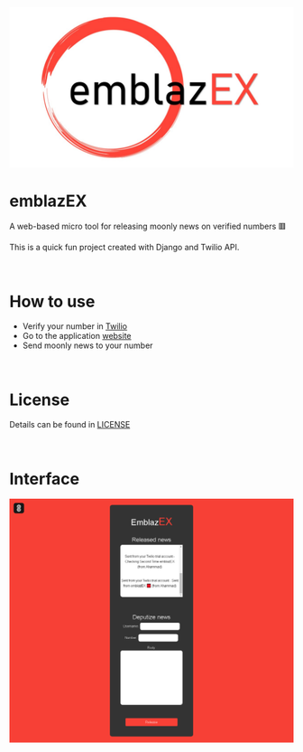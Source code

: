 ![poster](poster.jpg)

# emblazEX
A web-based micro tool for releasing moonly news on verified numbers 🟥

This is a quick fun project created with Django and Twilio API.

<br> 

# How to use
- Verify your number in [Twilio](https://console.twilio.com/?frameUrl=/console/phone-numbers/verified)
- Go to the application [website](https://emblazex.herokuapp.com) 
- Send moonly news to your number

<br>

# License
Details can be found in [LICENSE](LICENSE)

<br>

# Interface
![sick](ss.png)
